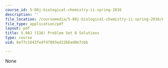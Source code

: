 ```yaml
---
course_id: 5-08j-biological-chemistry-ii-spring-2016
description: ''
file_location: /coursemedia/5-08j-biological-chemistry-ii-spring-2016/6e77c1643fedf47893ed22b6ad0e7cbb_MIT5_08jS16ps8_soln.pdf
file_type: application/pdf
layout: pdf
title: 5.08J (S16) Problem Set 8 Solutions
type: course
uid: 6e77c1643fedf47893ed22b6ad0e7cbb

---
```

None